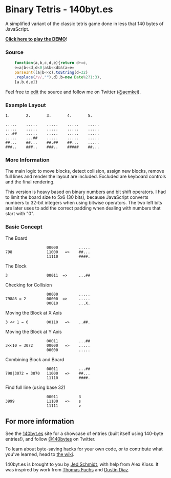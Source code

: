 # Binary Tetris - 140byt.es

A simplified variant of the classic tetris game done in less that 140 bytes of JavaScript.

[**Click here to play the DEMO**](http://jsbin.com/egiqul/49)!

### Source

```javascript
    function(a,b,c,d,e){return d+=c,
    e=a|b<<d,d<0|a&b<<d&&(a=e=
    parseInt((a|b<<c).toString(d=32)
    .replace(/v/,""),d),b=new Date%2?1:3),
    [a,b,d,e]}
```

Feel free to [edit](http://jsbin.com/egiqul/49/edit#javascript,live) the source and follow me on Twitter ([@aemkei](http://twitter.com/aemkei)).

### Example Layout

    1.       2.       3.       4.       5.
    
    .....    .....    .....    .....    .....
    .....    .....    .....    .....    .....
    ...##    .....    .....    .....    .....
    .....    ...##    .....    .....    .....
    ##...    ##...    ##.##    ##...    .....
    ###..    ###..    ###..    #####    ##...



### More Information

The main logic to move blocks, detect collision, assign new blocks, remove full lines and render the layout are included. Excluded are keyboard controls and the final rendering.

This version is heavy based on binary numbers and bit shift operators. I had to limit the board size to 5x6 (30 bits), because JavaScript converts numbers to 32-bit integers when using bitwise operators. The two left bits are later uses to add the correct padding when dealing with numbers that start with "0". 


### Basic Concept

The Board      

                      00000         .....
    798               11000   =>    ##... 
                      11110         ####.
 
The Block

    3                 00011  =>     ...##


Checking for Collision

                      00000         .....
    798&3 = 2         00000  =>     .....
                      00010         ...X.

Moving the Block at X Axis

    3 << 1 = 6        00110   =>    ..##.

Moving the Block at Y Axis

                      00011         ...##
    3<<10 = 3072      00000   =>    .....
                      00000         .....

Combining Block and Board

                      00011         ...##
    798|3072 = 3870   11000   =>    ##...
                      11110         ####.



Find full line (using base 32)

                      00011         3
    3999              11100   =>    s
                      11111         v




For more information
--------------------

See the [140byt.es](http://140byt.es) site for a showcase of entries (built itself using 140-byte entries!), and follow [@140bytes](http://twitter.com/140bytes) on Twitter.

To learn about byte-saving hacks for your own code, or to contribute what you've learned, head to [the wiki](https://github.com/jed/140bytes/wiki/Byte-saving-techniques).

140byt.es is brought to you by [Jed Schmidt](http://jed.is), with help from Alex Kloss. It was inspired by work from [Thomas Fuchs](http://mir.aculo.us) and [Dustin Diaz](http://www.dustindiaz.com/).
